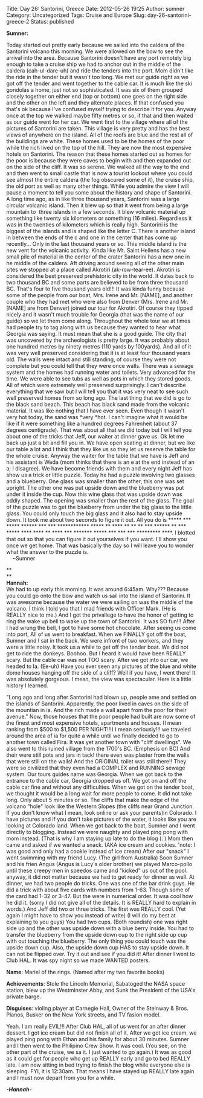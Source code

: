 Title: Day 26: Santorini, Greece
Date: 2012-05-26 19:25
Author: sumner
Category: Uncategorized
Tags: Cruise and Europe
Slug: day-26-santorini-greece-2
Status: published

**Sumner:**

Today started out pretty early because we sailed into the caldera of the
Santorini volcano this morning. We were allowed on the bow to see the
arrival into the area. Because Santorini doesn't have any port remotely
big enough to take a cruise ship we had to anchor out in the middle of
the caldera (cah-ul-dare-uh) and ride the tenders into the port. Mom
didn't like the ride in the tender but it wasn't too long. We met our
guide right as we got off the tender and went together to the cable car.
It is much like the ski gondolas a home, just not so sophisticated. It
was six of them grouped closely together on either end (top or bottom)
one goes on the right side and the other on the left and they alternate
places. If that confused you that's ok because I've confused myself
trying to describe it for you. Anyway once at the top we walked maybe
fifty metres or so, if that and then waited as our guide went for her
car. We went first to the village where all of the pictures of Santorini
are taken. This village is very pretty and has the best views of
anywhere on the island. All of the roofs are blue and the rest all of
the buildings are white. These homes used to be the homes of the poor
while the rich lived on the top of the hill. They are now the most
expensive hotels on Santorini. The reason that these homes started out
as homes for the poor is because they were caves to begin with and then
expanded out on the side of the cliff. It was so serene. We walked all
the way to the end and then went to small castle that is now a tourist
lookout where you could see almost the entire caldera (the fog obscured
some of it), the cruise ship, the old port as well as many other things.
While you admire the view I will pause a moment to tell you some about
the history and shape of Santorini. A long time ago, as in like three
thousand years, Santorini was a large circular volcanic island. Then it
blew up so that it went from being a large mountain to  three islands in
a few seconds. It blew volcanic material up something like twenty six
kilometers or something (16 miles). Regardless it was in the twenties of
kilometers which is really high. Santorini is the biggest of the islands
and is shaped like the letter C. There is another island in between the
ends of the c and one in the center that has come up recently... Only in
the last thousand years or so. This middle island is the new vent for
the volcanic activity. Kinda like Mt. Saint Hellens has a new small pile
of material in the center of the crater Santorini has a new one in he
middle of the caldera. Aft driving around seeing all of the other main
sites we stopped at a place called Akrotiri (ak-row-tear-ee). Akrotiri
is considered the best preserved prehistoric city in the world. It dates
back to two thousand BC and some parts are believed to be from three
thousand BC. That's four to five thousand years old!!! It was kinda
funny because some of the people from our boat, Mrs. Irene and Mr.
\[NAME\], and another couple who they had met who were also from Denver
(Mrs. Irene and Mr. \[NAME\] are from Denver) joined our tour for
Akrotiri. Of course they tipped nicely and it wasn't much trouble for
Georgia (that was the name of our guide) so we let them come along.
Throughout the whole tour we at times had people try to tag along with
us because they wanted to hear what Georgia was saying. It must mean
that she is a good guide. The city that was uncovered by the
archeologists is pretty large. It was probably about one hundred metres
by ninety metres (110 yards by 100yards). And all of it was very well
preserved considering that it is at least four thousand years old. The
walls were intact and still standing, of course they were not complete
but you could tell that they were once walls. There was a sewage system
and the homes had running water and toilets. Very advanced for the time.
We were able to see tubs as well as pots in which they stored goods. All
of which were extremely well preserved surprisingly. I can't describe
everything that we saw but I will tell you that it was very neat to see
such well preserved homes from so long ago. The last thing that we did
is go to the black sand beach. This beach has black sand made from the
volcanic material. It was like nothing that I have ever seen. Even
though it wasn't very hot today, the sand was *very *hot. I can't
imagine what it would be like if it were something like a hundred
degrees Fahrenheit (about 37 degrees centigrade). That was about all
that we did today but I will tell you about one of the tricks that Jeff,
our waiter at dinner gave us. Ok let me back up just a bit and fill you
in. We have open seating at dinner, but we like our table a lot and I
think that they like us so they let us reserve the table for the whole
cruise. Anyway the waiter for the table that we have is Jeff and his
assistant is Weda (mom thinks that there is an e at the end instead of
an a; I disagree). We have become friends with them and every night Jeff
has show us a trick or little puzzle. Today he had a puzzle involving
two glasses and a blueberry. One glass was smaller than the other, this
one was set upright. The other one was put upside down and the blueberry
was put under it inside the cup. Now this wine glass that was upside
down was oddly shaped. The opening was smaller than the rest of the
glass. The goal of the puzzle was to get the blueberry from under the
big glass to the little glass. You could only touch the big glass and it
also had to stay upside down. It took me about two seconds to figure it
out. All you do is \*\*\*\*\* \*\*\* \*\*\*\*\* \*\*\*\*\*\* \*\*\*
\*\*\* \*\*\*\*\*\*\*\*\*\*\*\* \*\*\*\*\* \*\* \*\*\*\* \*\* \*\* \*\*
\*\*\* \*\*\*\*\*\* \*\* \*\*\* \*\*\*\*\* \*\*\*\* \*\*\*\* \*\*
\*\*\*\* \*\*\* \*\*\*\*\*\*\* \*\*\*\*\* \*\*\* \*\*\* \*\*\*
\*\*\*\*\*\*\*\*\* \*\*\*\*. I blotted that out so that you can figure
it out yourselves if you want. I'll show you once we get home. That was
basically the day so I will leave you to wonder what the answer to the
puzzle is.  
    \~Sumner

**  
**  
**Hannah:**  
We had to up early this morning. It was around 6:45am. Why??? Because
you could go onto the bow and watch us sail into the island of
Santorini. It was awesome because the water we were sailing on was the
middle of the volcano. I think I told you that I mad friends with
Officer Mark. (He is REALLY nice to me.) And I got the privallege to
have the honor of getting to ring the wake up bell to wake up the town
of Santorini. It was SO fun!!! After I had wrung the bell, I got to have
some hot chocolate. After seeing us come into port, All of us went to
breakfast. When we FINALLY got off the boat, Sumner and I sat in the
back. We were infront of two workers, and they were a little noisy. It
took us a while to get off the tender boat. We did not get to ride the
donkeys. Boohoo. But I heard it would have been REALLY scary. But the
cable car was not TOO scary. After we got into our car, we headed to Ia.
(Ee-uh) Have you ever seen any pictures of the blue and white dome
houses hanging off the side of a cliff? Well if you have, I went there!
It was absolutely gorgeous. I mean, the view was spectacular. Here is a
little history I learned.

"Long ago and long after Santorini had blown up, people ame and settled
on the islands of Santorini. Apparently, the poor lived in caves on the
side of the mountian in ia. And the rich made a wall apart from the poor
for their avenue." Now, those houses that the poor people had built are
now some of the finest and most expensive hotels, apartments and houses.
(I mean ranking from \$500 to \$1,500 PER NIGHT!!!) I mean seriously!!!
we traveled around the area of ia for quite a while until we finally
decided to go to another town called Fira. It was yet another town with
"cliff dwellings". We also went to this ruined village from the 1700's
BC. (Emphesis on BC) And their were still pots and jars in tack! there
even was plaster from the walls that were still on the walls! And the
ORIGINAL toilet was still there!! They were so civilized that they even
had a COMPLEX and RUNNING sewage system. Our tours guides name was
Georgia. When we got back to the entrance to the cable car, Georgia
dropped us off. We got on and off the cable car fine and without any
difficulties. When we got on the tender boat, we thought it would be a
long wait for more people to come. It did not take long. Only about 5
minutes or so. The cliffs that make the edge of the volcano "hole" look
like the Western Slopes (the cliffs near Grand Junction. If you don't
know what I mean, look online or ask your parents)in Colorado. I have
pictures and if you don't take pictures of the water, it looks like you
are looking at Colorado land. When we got back to the boat, Sumner and I
went directly to blogging. Instead we were naughty and played ping pong
with mom instead. (That is why I am staying up late to do the blog (: )
Mom then came and asked if we wanted a snack. (AKA ice cream and
cookies. 'note: I was good and only had a cookie instead of ice cream)
After our "snack" I went swimming with my friend Lucy. (The girl from
Australia) Soon Sumner and his frien Angus (Angus is Lucy's older
brother) we played Marco-pollo until these creepy men in speedos came
and "kicked" us out of the pool. anyway, it did not matter because we
had to get ready for dinner as well. At dinner, we had two people do
tricks. One was one of the bar drink guys. He did a trick with about
five cards with numbers from 1-63. Though some of the card had 1-32 or
3-47. But the were in numerical order. It wsa cool how he did it. (sorry
I did not give all of the details. It is REALLY hard to explain in
words.) And Jeff did two or three tricks. The first was REALLY cool.
(Yet again I might have to show you instead of write) (I will do my best
at explaining to you guys) You had two cups. (Both roundish) one was
right side up and the other was upside down with a blue berry inside.
You had to transfer the blueberry from the upside down cup to the right
side up cup with out touching the blueberry. The only thing you could
touch was the upside down cup. Also, the upside down cup HAS to stay
upside down. It can not be flipped over. Try it out and see if you did
it! After dinner I went to Club HAL. It was spy night so we made WANTED
posters.

  
**Name**: Mariel of the rings. (Named after my two favorite books)

  
**Achievements**: Stole the Lincoln Memorial, Sabatoged the NASA space
station, blew up the Westminster Abby, and Sunk the President of the
USA's private barge.

  
**Disguises**: violing player at Carnegie Hall, Owner of the Steinway &
Bros. Pianos, Busker on the New York streets, and TV fasion model.

Yeah. I am really EVIL!!! After Club HAL, all of us went for an after
dinner dessert. I got ice cream but did not finish all of it. After we
got ice cream, we played ping pong with Ethan and his family for about
30 minutes. Sumner and I then went to the Philipino Crew Show. It was
cool. (You see, on the other part of the cruise, we sa it. I just wanted
to go again.) It was as good as it could get for people who get up
REALLY early and go to bed REALLY late. I am now sitting in bed trying
to finish the blog while everyone else is sleeping. FYI, it is 12:30am.
That means I have stayed up REALLY late again and I must now depart from
you for a while.

  
***-Hannah-***
